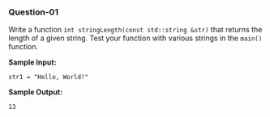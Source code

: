 ### Question-01

Write a function `int stringLength(const std::string &str)` that returns the length of a given string. Test your function with various strings in the `main()` function.

**Sample Input:**

```
str1 = "Hello, World!"
```

**Sample Output:**

```
13
```
